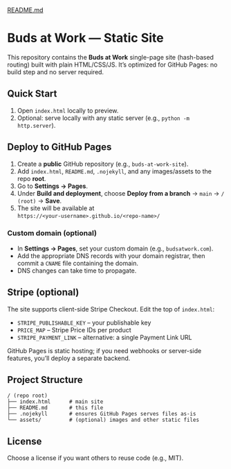 [README.md](https://github.com/user-attachments/files/22249436/README.md)
# Buds at Work — Static Site

This repository contains the **Buds at Work** single-page site (hash-based routing) built with plain HTML/CSS/JS. It’s optimized for GitHub Pages: no build step and no server required.

## Quick Start
1. Open `index.html` locally to preview.
2. Optional: serve locally with any static server (e.g., `python -m http.server`).

## Deploy to GitHub Pages
1. Create a **public** GitHub repository (e.g., `buds-at-work-site`).
2. Add `index.html`, `README.md`, `.nojekyll`, and any images/assets to the repo **root**.
3. Go to **Settings → Pages**.
4. Under **Build and deployment**, choose **Deploy from a branch** → `main` → `/ (root)` → **Save**.
5. The site will be available at  
   `https://<your-username>.github.io/<repo-name>/`

### Custom domain (optional)
- In **Settings → Pages**, set your custom domain (e.g., `budsatwork.com`).
- Add the appropriate DNS records with your domain registrar, then commit a `CNAME` file containing the domain.
- DNS changes can take time to propagate.

## Stripe (optional)
The site supports client-side Stripe Checkout. Edit the top of `index.html`:
- `STRIPE_PUBLISHABLE_KEY` – your publishable key
- `PRICE_MAP` – Stripe Price IDs per product
- `STRIPE_PAYMENT_LINK` – alternative: a single Payment Link URL

GitHub Pages is static hosting; if you need webhooks or server-side features, you’ll deploy a separate backend.

## Project Structure
```
/ (repo root)
├── index.html      # main site
├── README.md       # this file
├── .nojekyll       # ensures GitHub Pages serves files as-is
└── assets/         # (optional) images and other static files
```

## License
Choose a license if you want others to reuse code (e.g., MIT).
